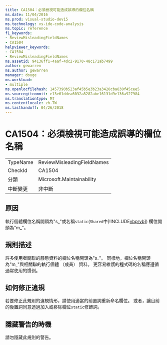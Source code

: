 ```yaml
---
title: CA1504：必須檢視可能造成誤導的欄位名稱
ms.date: 11/04/2016
ms.prod: visual-studio-dev15
ms.technology: vs-ide-code-analysis
ms.topic: reference
f1_keywords:
- ReviewMisleadingFieldNames
- CA1504
helpviewer_keywords:
- CA1504
- ReviewMisleadingFieldNames
ms.assetid: 94136ff1-4aaf-4dc2-9170-48c171ab7499
author: gewarren
ms.author: gewarren
manager: douge
ms.workload:
- multiple
ms.openlocfilehash: 1457390b523af45b5e3b23a3420cba830f45cee5
ms.sourcegitcommit: e13e61ddea6032a8282abe16131d9e136a927984
ms.translationtype: MT
ms.contentlocale: zh-TW
ms.lasthandoff: 04/26/2018
---
```

# <a name="ca1504-review-misleading-field-names"></a>CA1504：必須檢視可能造成誤導的欄位名稱
|||
|-|-|
|TypeName|ReviewMisleadingFieldNames|
|CheckId|CA1504|
|分類|Microsoft.Maintainability|
|中斷變更|非中斷|

## <a name="cause"></a>原因
 執行個體欄位名稱開頭為"s_"或名稱`static`(`Shared`中[!INCLUDE[vbprvb](../code-quality/includes/vbprvb_md.md)]) 欄位開頭為"m_"。

## <a name="rule-description"></a>規則描述
 許多使用者關聯的靜態資料的欄位名稱開頭為"s_"。 同樣地，欄位名稱開頭為"m_"與相關聯的執行個體 （成員） 資料。 更容易維護的程式碼的名稱應遵循通常使用的慣例。

## <a name="how-to-fix-violations"></a>如何修正違規
 若要修正此規則的違規情形，請使用適當的前置詞重新命名欄位。 或者，讓目前的後置詞同意透過加入或移除欄位`static`修飾詞。

## <a name="when-to-suppress-warnings"></a>隱藏警告的時機
 請勿隱藏此規則的警告。